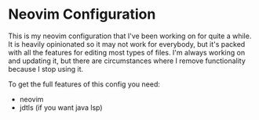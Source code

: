 # Neovim Configuration
This is my neovim configuration that I've been working on for quite a while. It is heavily opinionated so it may not work for everybody, but it's packed with all the features for editing most types of files. I'm always working on and updating it, but there are circumstances where I remove functionality because I stop using it.

To get the full features of this config you need:
* neovim
* jdtls (if you want java lsp)

